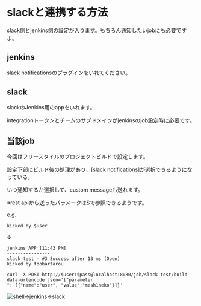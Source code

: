 # slackと連携する方法
slack側とjenkins側の設定が入ります。もちろん通知したいjobにも必要ですよ。

## jenkins
slack notificationsのプラグインをいれてください。

## slack
slackのJenkins用のappをいれます。

integrationトークンとチームのサブドメインがjenkinsのjob設定時に必要です。

## 当該job
今回はフリースタイルのプロジェクトビルドで設定します。

設定下部にビルド後の処理があり、[slack notifications]が選択できるようになっている。

いつ通知するか選択して、custom messageも送れます。

※rest apiから送ったパラメータは$<key>で参照できるようです。

e.g.
```
kicked by $user
```
↓
```
jenkins APP [11:43 PM] 
----------------
slack-test - #3 Success after 13 ms (Open)
kicked by foobartarou
```

```
curl -X POST http://$user:$pass@localhost:8080/job/slack-test/build --data-urlencode json='{"parameter
": [{"name":"user", "value":"mesh1neko"}]}'
```

![shell->jenkins->slack](https://lh3.googleusercontent.com/RW-ajzjEnxbUVkstRoWBEC3HwCj4vHCnjyfXOIDNUm_izA8nNouhrSKbQR2vDBUMJogIyxi6k055g01VnwI73kJtqWVPsyNwsfATWySdqlB69OyuhwCPzPWCXqrvRmNdCtzp84T4DuDxnt23dCkfiqmSRWoc0tzMO04fwaA6uzLoBrVez3VlSxIY_0rMjngMkugyETo5did2S7346ktR_m8pTiWHkFtKFKYjB9ebzJTekc-6zJs3Wn3jOVQYO_xZ6NYKVcP9O-DuzEx3iBu8h5wy_AMkeFoYR9nsQVYaOOKcEVBY5a6nd45TbOFrQ3rfar4lbhSBaS2cOvC4QkD_68opnQ-MoXzIFC3eHjfHwmoP_kD_OxuSxVirq3D2h3EOMPcrWC19nM1n180i3hXdUPFVJKnVe-EBQ8XR95cQ2gUxYGuh2oYvstucJA_GmnZbHzN3cWTx2y6BOTolNbo1q-jLoYp3USzWBeQd6fUQiFRFDmqonr-tbUgVvgIG5eTJOhzzL3UtUuHt82yBzc-byR59M-27b7Z7pnVU53qKic_coE7vvCuHrTVoTyJtUTGornMWJ864Cw5MopMXSxeqrXQeigl1pE_ttCiHEbBKQ78_CvTCTFGE=w960-h151-no)